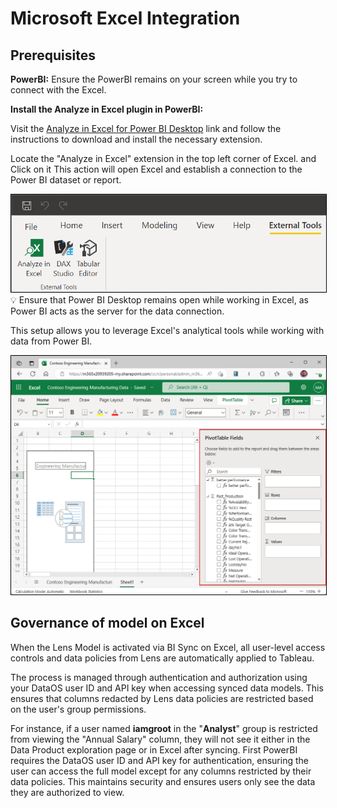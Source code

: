 # Microsoft Excel Integration

## Prerequisites

**PowerBI:** Ensure the PowerBI remains on your screen while you try to connect with the Excel.

**Install the Analyze in Excel plugin in PowerBI:** 

Visit the [Analyze in Excel for Power BI Desktop](https://www.sqlbi.com/tools/analyze-in-excel-for-power-bi-desktop/) link and follow the instructions to download and install the necessary extension.

Locate the "Analyze in Excel" extension in the top left corner of Excel. and Click on it This action will open Excel and establish a connection to the Power BI dataset or report.

<center>
  <img src="/interfaces/data_product_hub/activation/bi_sync/Untitled%20(17).png" alt="DPH" style="width:50rem; border: 1px solid black;" />
</center>



<aside class="callout">
💡 Ensure that Power BI Desktop remains open while working in Excel, as Power BI acts as the server for the data connection.
</aside>

This setup allows you to leverage Excel's analytical tools while working with data from Power BI.

<center>
  <img src="/interfaces/data_product_hub/activation/bi_sync/Untitled%20(18).png" alt="DPH" style="width:50rem; border: 1px solid black;" />
</center>



## Governance of model on Excel

When the Lens Model is activated via BI Sync on Excel, all user-level access controls and data policies from Lens are automatically applied to Tableau.

The process is managed through authentication and authorization using your DataOS user ID and API key when accessing synced data models. This ensures that columns redacted by Lens data policies are restricted based on the user's group permissions. 

For instance, if a user named **iamgroot** in the "**Analyst**" group is restricted from viewing the "Annual Salary" column, they will not see it either in the Data Product exploration page or in Excel after syncing. First PowerBI requires the DataOS user ID and API key for authentication, ensuring the user can access the full model except for any columns restricted by their data policies. This maintains security and ensures users only see the data they are authorized to view.